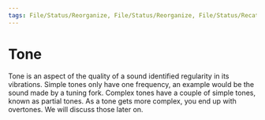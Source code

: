 ```yaml
---
tags: File/Status/Reorganize, File/Status/Reorganize, File/Status/Recategorize, File/Status/Summarize, File/Status/Structuralize
---
```


# Tone

Tone is an aspect of the quality of a sound identified regularity in its vibrations. Simple tones only have one frequency, an example would be the sound made by a tuning fork. Complex tones have a couple of simple tones, known as partial tones. As a tone gets more complex, you end up with overtones. We will discuss those later on.